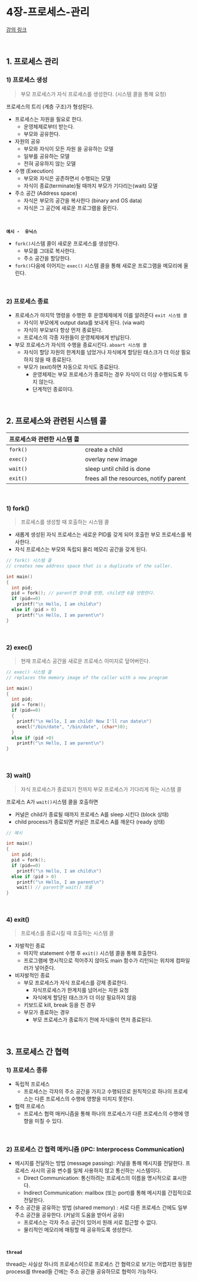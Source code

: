 # 4장-프로세스-관리

[강의 링크](http://www.kocw.net/home/search/kemView.do?kemId=1046323)

<br>

## 1. 프로세스 관리

### 1) 프로세스 생성

> 부모 프로세스가 자식 프로세스를 생성한다. (시스템 콜을 통해 요청)

프로세스의 트리 (계층 구조)가 형성된다.

- 프로세스는 자원을 필요로 한다.
  - 운영체제로부터 받는다.
  - 부모와 공유한다.
- 자원의 공유
  - 부모와 자식이 모든 자원 을 공유하는 모델
  - 일부를 공유하는 모델
  - 전혀 공유하지 않는 모델
- 수행 (Execution)
  - 부모와 자식은 공존하면서 수행되는 모델
  - 자식이 종료(terminate)될 때까지 부모가 기다리는(wait) 모델
- 주소 공간 (Address space)
  - 자식은 부모의 공간을 복사한다 (binary and OS data)
  - 자식은 그 공간에 새로운 프로그램을 올린다.

<br>

**`예시 -  유닉스`**

- `fork()`시스템 콜이 새로운 프로세스를 생성한다.
  - 부모를 그대로 복사한다.
  - 주소 공간을 할당한다.
- `fork()`다음에 이어지는 `exec()` 시스템 콜을 통해 새로운 프로그램을 메모리에 올린다.

<br>

### 2) 프로세스 종료

- 프로세스가 마지막 명령을 수행한 후 운영체제에게 이를 알려준다 `exit 시스템 콜`
  - 자식이 부모에게 output data를 보내게 된다. (via wait)
  - 자식이 부모보다 항상 먼저 종료된다.
  - 프로세스의 각종 자원들이 운영체제에게 반납된다.
- 부모 프로세스가 자식의 수행을 종료시킨다. `aboart 시스템 콜`
  - 자식이 할당 자원의 한계치를 넘었거나 자식에게 할당된 태스크가 더 이상 필요하지 않을 때 종료된다.
  - 부모가 (exit)하면 자동으로 자식도 종료된다.
    - 운영체제는 부모 프로세스가 종료하는 경우 자식이 더 이상 수행되도록 두지 않는다.
    - 단계적인 종료이다.

<br>

## 2. 프로세스와 관련된 시스템 콜

| 프로세스와 관련한 시스템 콜 |                                        |
| --------------------------- | -------------------------------------- |
| `fork()`                    | create a child                         |
| `exec()`                    | overlay new image                      |
| `wait()`                    | sleep until child is done              |
| `exit()`                    | frees all the resources, notify parent |

<br>

### 1) fork()

> 프로세스를 생성할 때 호출하는 시스템 콜

- 새롭게 생성된 자식 프로세스는 새로운 PID를 갖게 되어 호출한 부모 프로세스를 복사한다.
- 자식 프로세스는 부모와 독립되 물리 메모리 공간을 갖게 된다. 

```c
// fork() 시스템 콜
// creates new address space that is a duplicate of the caller.

int main()
{
  int pid;
  pid = fork(); // parent면 양수를 반환, child면 0을 반환한다.
  if (pid==0)
    printf("\n Hello, I am child\n")
  else if (pid > 0)
    printf("\n Hello, I am parent\n")
}
```

<br>

### 2) exec()

> 현재 프로세스 공간을 새로운 프로세스 이미지로 덮어버린다. 

```c
// exec() 시스템 콜
// replaces the memory image of the caller with a new program

int main()
{
  int pid;
  pid = form();
  if (pid==0)
  {
    printf("\n Hello, I am child! Now I'll run date\n")
    execl("/bin/date", "/bin/date", (char*)0);
  }
  else if (pid >0)
    printf("\n Hello, I am parent\n")
}
```

<br>

### 3) wait()

> 자식 프로세스가 종료되기 전까지 부모 프로세스가 기다리게 하는 시스템 콜

프로세스 A가 `wait()`시스템 콜을 호출하면 

- 커널은 child가 종료될 때까지 프로세스 A를 sleep 시킨다 (block 상태)
- child process가 종료되면 커널은 프로세스 A를 깨운다 (ready 상태)

```c
// 예시

int main()
{
  int pid;
  pid = fork(); 
  if (pid==0)
    printf("\n Hello, I am child\n")
  else if (pid > 0)
    printf("\n Hello, I am parent\n")
    wait() // parent면 wait() 호출
}
```

<br>

### 4) exit()

> 프로세스를 종료시킬 때 호출하는 시스템 콜

- 자발적인 종료
  - 마지막 statement 수행 후 `exit()` 시스템 콜을 통해 호출한다.
  - 프로그램에 명시적으로 적어주지 않아도 main 함수가 리턴되는 위치에 컴파일러가 넣어준다.
- 비자발적인 종료
  - 부모 프로세스가 자식 프로세스를 강제 종료한다.
    - 자식프로세스가 한계치를 넘어서는 자원 요청
    - 자식에게 할당된 태스크가 더 이상 필요하지 않음
  - 키보드로 kill, break 등을 친 경우
  - 부모가 종료하는 경우
    - 부모 프로세스가 종료하기 전에 자식들이 먼저 종료된다. 

<br>

## 3. 프로세스 간 협력

### 1) 프로세스 종류

- 독립적 프로세스
  - 프로세스는 각자의 주소 공간을 가지고 수행되므로 원칙적으로 하나의 프로세스는 다른 프로세스의 수행에 영향을 미치지 못한다.
- 협력 프로세스
  - 프로세스 협력 매커니즘을 통해 하나의 프로세스가 다른 프로세스의 수행에 영향을 미칠 수 있다. 

<br>

### 2) 프로세스 간 협력 메커니즘 (IPC: Interprocess Communication)

- 메시지를 전달하는 방법 (message passing): 커널을 통해 메시지를 전달한다. 프로세스 사시의 공유 변수를 일체 사용하지 않고 통신하는 시스템이다.
  - Direct Communication: 통신하려는 프로세스의 이름을 명시적으로 표시한다.
  - Indirect Communication: mailbox (또는 port)를 통해 메시지를 간접적으로 전달한다. 
- 주소 공간을 공유하는 방법 (shared memory) : 서로 다른 프로세스 간에도 일부 주소 공간을 공유한다. (커널의 도움을 받아서 공유)
  - 프로세스는 각자 주소 공간이 있어서 원래 서로 접근할 수 없다. 
  - 물리적인 메모리에 매핑할 때 공유하도록 생성한다. 

<br>

**`thread`**

thread는 사실상 하나의 프로세스이므로 프로세스 간 협력으로 보기는 어렵지만 동일한 process를 thread들 간에는 주소 공간을 공유하므로 협력이 가능하다. 

<br>